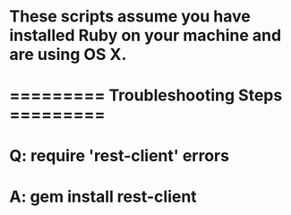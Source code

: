 # These scripts assume you have installed Ruby on your machine and are using OS X.

# ========= Troubleshooting Steps =========

# Q: require 'rest-client' errors
# A: gem install rest-client 